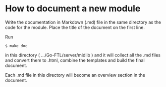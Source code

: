 How to document a new module
============================

Write the documentation in Markdown (.md) file in the same directory as the code for the module. 
Place the title of the document on the first line.

Run

	$ make doc

in this directory ( .../Go-FTL/server/midlib ) and it will collect all the .md files and convert
them to .html, combine the templates and build the final document.

Each .md file in this directory will become an overview section in the document.
